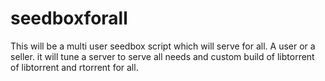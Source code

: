 # seedboxforall
This will be a multi user seedbox script which will serve for all. A user or a seller. it will tune a server to serve all needs and custom build of libtorrent of libtorrent and rtorrent for all. 
